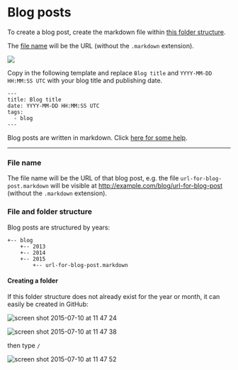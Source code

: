 # Blog posts

To create a blog post, create the markdown file within [this folder structure](#file-and-folder-structure).

The [file name](#file-name) will be the URL (without the `.markdown` extension).

![](https://cloud.githubusercontent.com/assets/885223/8651131/fc532534-296e-11e5-8ffc-63c4c991cae8.png)

Copy in the following template and replace `Blog title` and `YYYY-MM-DD HH:MM:SS UTC` with your blog title and publishing date.

```
---
title: Blog title
date: YYYY-MM-DD HH:MM:SS UTC
tags:
  - blog
---
```

Blog posts are written in markdown. Click [here for some help](https://guides.github.com/features/mastering-markdown/#syntax).

---

### File name

The file name will be the URL of that blog post, e.g. the file `url-for-blog-post.markdown` will be visible at http://example.com/blog/url-for-blog-post (without the `.markdown` extension).

### File and folder structure

Blog posts are structured by years:

```
+-- blog
    +-- 2013
    +-- 2014
    +-- 2015
        +-- url-for-blog-post.markdown
```

#### Creating a folder

If this folder structure does not already exist for the year or month, it can easily be created in GitHub:

![screen shot 2015-07-10 at 11 47 24](https://cloud.githubusercontent.com/assets/885223/8617206/7d2a7c0c-26f9-11e5-9ab6-9429de98ad0c.png)

![screen shot 2015-07-10 at 11 47 38](https://cloud.githubusercontent.com/assets/885223/8617207/7d587dbe-26f9-11e5-839c-2c9a002f225e.png)

then type `/`

![screen shot 2015-07-10 at 11 47 52](https://cloud.githubusercontent.com/assets/885223/8617208/7d722b7e-26f9-11e5-88ab-3584f753f1f3.png)
